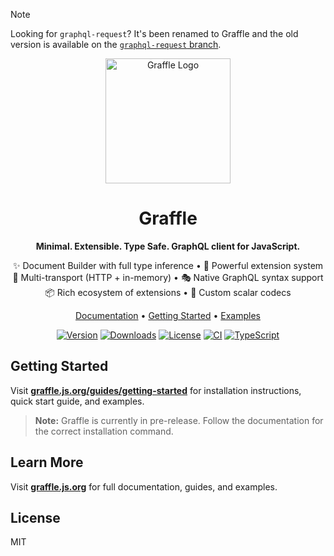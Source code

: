 > [!NOTE]
> Looking for `graphql-request`? It's been renamed to Graffle and the old version is available on the [`graphql-request` branch](https://github.com/graffle-js/graffle/tree/graphql-request).

<p align="center">
  <img src="./website/content/public/_assets/logo-dark.png" width="200" alt="Graffle Logo">
</p>

<h1 align="center">Graffle</h1>

<p align="center">
  <b>Minimal. Extensible. Type Safe. GraphQL client for JavaScript.</b>
</p>

<p align="center">
  ✨ Document Builder with full type inference • 🧰 Powerful extension system<br/>
  🚛 Multi-transport (HTTP + in-memory) • 🎭 Native GraphQL syntax support<br/>
  📦 Rich ecosystem of extensions • 🧙 Custom scalar codecs
</p>

<p align="center">
  <a href="https://graffle.js.org">Documentation</a> •
  <a href="https://graffle.js.org/guides/getting-started">Getting Started</a> •
  <a href="https://graffle.js.org/examples">Examples</a>
</p>

<p align="center">
  <a href="https://www.npmjs.com/package/graffle"><img src="https://img.shields.io/npm/v/graffle.svg?style=flat&colorA=18181B&colorB=28CF8D" alt="Version"></a>
  <a href="https://www.npmjs.com/package/graffle"><img src="https://img.shields.io/npm/dm/graffle.svg?style=flat&colorA=18181B&colorB=28CF8D" alt="Downloads"></a>
  <a href="https://github.com/graffle-js/graffle/blob/main/LICENSE"><img src="https://img.shields.io/github/license/graffle-js/graffle.svg?style=flat&colorA=18181B&colorB=28CF8D" alt="License"></a>
  <a href="https://github.com/graffle-js/graffle/actions/workflows/trunk.yml"><img src="https://img.shields.io/github/actions/workflow/status/graffle-js/graffle/trunk.yml?style=flat&colorA=18181B&colorB=28CF8D" alt="CI"></a>
  <a href="https://www.typescriptlang.org/"><img src="https://img.shields.io/badge/TypeScript-Ready-blue.svg?style=flat&colorA=18181B&colorB=28CF8D" alt="TypeScript"></a>
</p>

## Getting Started

Visit **[graffle.js.org/guides/getting-started](https://graffle.js.org/guides/getting-started)** for installation instructions, quick start guide, and examples.

> **Note:** Graffle is currently in pre-release. Follow the documentation for the correct installation command.

## Learn More

Visit **[graffle.js.org](https://graffle.js.org)** for full documentation, guides, and examples.

## License

MIT
